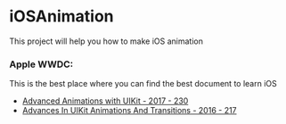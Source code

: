 # iOSAnimation
This project will help you how to make iOS animation

### Apple WWDC:
This is the best place where you can find the best document to learn iOS

* [Advanced Animations with UIKit - 2017 - 230](https://developer.apple.com/videos/play/wwdc2017/230/)
* [Advances In UIKit Animations And Transitions - 2016 - 217](https://developer.apple.com/videos/play/wwdc2016/216/)
